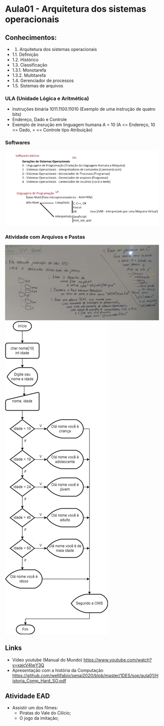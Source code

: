 # Aula01 - Arquitetura dos sistemas operacionais
## Conhecimentos:
- 1. Arquitetura dos sistemas operacionais
- 1.1. Definição
- 1.2. Histórico
- 1.3. Classificação
- 1.3.1. Monotarefa
- 1.3.2. Multitarefa
- 1.4. Gerenciador de processos
- 1.5. Sistemas de arquivos
### ULA (Unidade Lógica e Aritmética)
- Instruções binária 1011.1100.11010 (Exemplo de uma instrução de quatro bits)
- Endereço, Dado e Controle
- Exemplo de insrução em linguagem humana A = 10 (A <= Endereço, 10 <= Dado, = <= Controle tipo Atribuição)
### Softwares
![Softwares](./softwares_basicos.png)
### Atividade com Arquivos e Pastas
![Atividade](./atividade.jpeg)
![Fluxograma](./fluxograma_if.png)
## Links
- Vídeo youtube (Manual do Mundo) https://www.youtube.com/watch?v=xajcV4lwY3Q
- Apresentação com a história da Computação https://github.com/wellifabio/senai2020/blob/master/1DES/sop/aula01/Historia_Comp_Hard_SO.pdf

## Atividade EAD
  - Assistir um dos filmes:
	- Piratas do Vale do Cilício;
	- O jogo da imitação;
